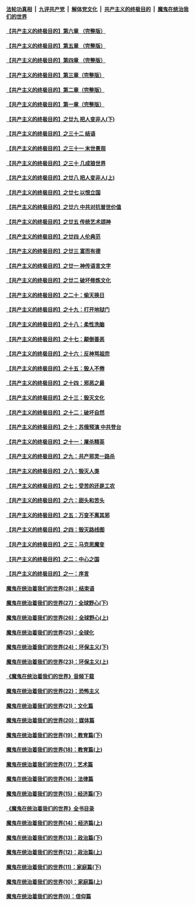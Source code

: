 ####  [法轮功真相](../../../../basic/blob/master/README.md?t=10060739) &nbsp;|&nbsp; [九评共产党](../../../../9ping.md/blob/master/README.md?t=10060739) &nbsp;|&nbsp; [解体党文化](../../../../jtdwh.md/blob/master/README.md?t=10060739)  &nbsp;|&nbsp; [共产主义的终极目的](../../../../gczydzjmd.md/blob/master/README.md?t=10060739) &nbsp;|&nbsp; [魔鬼在统治我们的世界](../../../../mgztzwmdsj.md/blob/master/README.md?t=10060739) 

#### [【共产主义的终极目的】第六章 （完整版）](../pages/nsc422/n11428913.md?t=10060739) 

#### [【共产主义的终极目的】第五章 （完整版）](../pages/nsc422/n11428912.md?t=10060739) 

#### [【共产主义的终极目的】第四章 （完整版）](../pages/nsc422/n11428907.md?t=10060739) 

#### [【共产主义的终极目的】第三章（完整版）](../pages/nsc422/n11428848.md?t=10060739) 

#### [【共产主义的终极目的】第二章（完整版）](../pages/nsc422/n11428831.md?t=10060739) 

#### [【共产主义的终极目的】第一章（完整版）](../pages/nsc422/n11417651.md?t=10060739) 

#### [【共产主义的终极目的】之廿九 把人变非人(下)](../pages/nsc422/n11344140.md?t=10060739) 

#### [【共产主义的终极目的】之三十二 结语](../pages/nsc422/n11360535.md?t=10060739) 

#### [【共产主义的终极目的】之三十一 末世景观](../pages/nsc422/n11351129.md?t=10060739) 

#### [【共产主义的终极目的】之三十 几成狼世界](../pages/nsc422/n11348280.md?t=10060739) 

#### [【共产主义的终极目的】之廿八 把人变非人(上)](../pages/nsc422/n11340492.md?t=10060739) 

#### [【共产主义的终极目的】之廿七 以恨立国](../pages/nsc422/n11336944.md?t=10060739) 

#### [【共产主义的终极目的】之廿六 中共对抗普世价值](../pages/nsc422/n11324785.md?t=10060739) 

#### [【共产主义的终极目的】之廿五 传统艺术颂神](../pages/nsc422/n11296396.md?t=10060739) 

#### [【共产主义的终极目的】之廿四 人伦典范](../pages/nsc422/n11296397.md?t=10060739) 

#### [【共产主义的终极目的】之廿三 富而有德](../pages/nsc422/n11283598.md?t=10060739) 

#### [【共产主义的终极目的】之廿一 神传语言文字](../pages/nsc422/n11263265.md?t=10060739) 

#### [【共产主义的终极目的】之廿二 破坏修炼文化](../pages/nsc422/n11245728.md?t=10060739) 

#### [【共产主义的终极目的】之二十：偷天换日](../pages/nsc422/n11238846.md?t=10060739) 

#### [【共产主义的终极目的】之十九：打开地狱门](../pages/nsc422/n11206376.md?t=10060739) 

#### [【共产主义的终极目的】之十八：柔性洗脑](../pages/nsc422/n11199994.md?t=10060739) 

#### [【共产主义的终极目的】之十七：颠倒善恶](../pages/nsc422/n11179782.md?t=10060739) 

#### [【共产主义的终极目的】之十六：反神骂祖宗](../pages/nsc422/n11166798.md?t=10060739) 

#### [【共产主义的终极目的】之十五：毁人不倦](../pages/nsc422/n11166792.md?t=10060739) 

#### [【共产主义的终极目的】之十四：邪恶之最](../pages/nsc422/n11150249.md?t=10060739) 

#### [【共产主义的终极目的】之十三：毁灭文化](../pages/nsc422/n11135227.md?t=10060739) 

#### [【共产主义的终极目的】之十二：破坏自然](../pages/nsc422/n11135214.md?t=10060739) 

#### [【共产主义的终极目的】之十：苏俄预演 中共登台](../pages/nsc422/n11118424.md?t=10060739) 

#### [【共产主义的终极目的】之十一：屠杀精英](../pages/nsc422/n11118442.md?t=10060739) 

#### [【共产主义的终极目的】之九：共产邪灵一路杀](../pages/nsc422/n11114139.md?t=10060739) 

#### [【共产主义的终极目的】之八：毁灭人类](../pages/nsc422/n11108503.md?t=10060739) 

#### [【共产主义的终极目的】之七：受苦的还是工农](../pages/nsc422/n11101809.md?t=10060739) 

#### [【共产主义的终极目的】之六：甜头和苦头](../pages/nsc422/n11096971.md?t=10060739) 

#### [【共产主义的终极目的】之五：万变不离其邪](../pages/nsc422/n11091285.md?t=10060739) 

#### [【共产主义的终极目的】之四：毁灭路线图](../pages/nsc422/n11086284.md?t=10060739) 

#### [【共产主义的终极目的】之三：马克思魔变](../pages/nsc422/n11061941.md?t=10060739) 

#### [【共产主义的终极目的】之二：中心之国](../pages/nsc422/n11047728.md?t=10060739) 

#### [【共产主义的终极目的】之一：序言](../pages/nsc422/n11086077.md?t=10060739) 

#### [魔鬼在统治着我们的世界(28)：结束语](../pages/nsc422/n10936246.md?t=10060739) 

#### [魔鬼在统治着我们的世界(27)：全球野心(下)](../pages/nsc422/n10928319.md?t=10060739) 

#### [魔鬼在统治着我们的世界(26)：全球野心(上)](../pages/nsc422/n10900318.md?t=10060739) 

#### [魔鬼在统治着我们的世界(25)：全球化](../pages/nsc422/n10788205.md?t=10060739) 

#### [魔鬼在统治着我们的世界(24)：环保主义(下)](../pages/nsc422/n10695307.md?t=10060739) 

#### [魔鬼在统治着我们的世界(23)：环保主义(上)](../pages/nsc422/n10688613.md?t=10060739) 

#### [《魔鬼在统治着我们的世界》音频下载](../pages/nsc422/n10635553.md?t=10060739) 

#### [魔鬼在统治着我们的世界(22)：恐怖主义](../pages/nsc422/n10614727.md?t=10060739) 

#### [魔鬼在统治着我们的世界(21)：文化篇](../pages/nsc422/n10597706.md?t=10060739) 

#### [魔鬼在统治着我们的世界(20)：媒体篇](../pages/nsc422/n10586579.md?t=10060739) 

#### [魔鬼在统治着我们的世界(19)：教育篇(下)](../pages/nsc422/n10564808.md?t=10060739) 

#### [魔鬼在统治着我们的世界(18)：教育篇(上)](../pages/nsc422/n10526970.md?t=10060739) 

#### [魔鬼在统治着我们的世界(17)：艺术篇](../pages/nsc422/n10499093.md?t=10060739) 

#### [魔鬼在统治着我们的世界(16)：法律篇](../pages/nsc422/n10485969.md?t=10060739) 

#### [魔鬼在统治着我们的世界(15)：经济篇(下)](../pages/nsc422/n10469975.md?t=10060739) 

#### [《魔鬼在统治着我们的世界》全书目录](../pages/nsc422/n10464261.md?t=10060739) 

#### [魔鬼在统治着我们的世界(14)：经济篇(上)](../pages/nsc422/n10457370.md?t=10060739) 

#### [魔鬼在统治着我们的世界(13)：政治篇(下)](../pages/nsc422/n10448270.md?t=10060739) 

#### [魔鬼在统治着我们的世界(12)：政治篇(上)](../pages/nsc422/n10444576.md?t=10060739) 

#### [魔鬼在统治着我们的世界(11)：家庭篇(下)](../pages/nsc422/n10440961.md?t=10060739) 

#### [魔鬼在统治着我们的世界(10)：家庭篇(上)](../pages/nsc422/n10435448.md?t=10060739) 

#### [魔鬼在统治着我们的世界(9)：信仰篇](../pages/nsc422/n10432159.md?t=10060739) 

